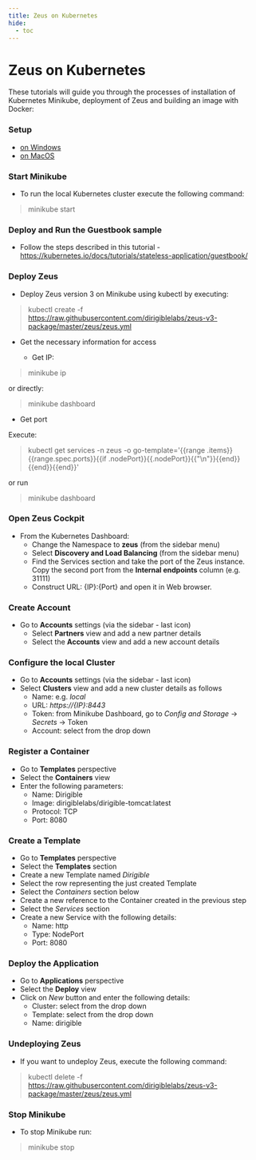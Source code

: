 ```yaml
---
title: Zeus on Kubernetes
hide:
  - toc
---
```


Zeus on Kubernetes
===

These tutorials will guide you through the processes of installation of Kubernetes Minikube, deployment of Zeus and building an image with Docker:

### Setup

* [on Windows](../zeus-on-windows)
* [on MacOS](../zeus-on-macos)


### Start Minikube 

* To run the local Kubernetes cluster execute the following command:

> minikube start


### Deploy and Run the Guestbook sample

* Follow the steps described in this tutorial - https://kubernetes.io/docs/tutorials/stateless-application/guestbook/

### Deploy Zeus

* Deploy Zeus version 3 on Minikube using kubectl by executing:

> kubectl create -f https://raw.githubusercontent.com/dirigiblelabs/zeus-v3-package/master/zeus/zeus.yml

* Get the necessary information for access

  * Get IP:

> minikube ip

or directly:

> minikube dashboard

  * Get port

Execute:

> kubectl get services -n zeus -o go-template='{{range .items}}{{range.spec.ports}}{{if .nodePort}}{{.nodePort}}{{"\n"}}{{end}}{{end}}{{end}}'

or run 

> minikube dashboard



### Open Zeus Cockpit

* From the Kubernetes Dashboard:
  * Change the Namespace to **zeus** (from the sidebar menu)
  * Select **Discovery and Load Balancing** (from the sidebar menu)
  * Find the Services section and take the port of the Zeus instance. Copy the second port from the **Internal endpoints** column (e.g. 31111)
  * Construct URL: {IP}:{Port} and open it in Web browser.

### Create Account

* Go to **Accounts** settings (via the sidebar - last icon)
  * Select **Partners** view and add a new partner details
  * Select the **Accounts** view and add a new account details

### Configure the local Cluster

* Go to **Accounts** settings (via the sidebar - last icon)
* Select **Clusters** view and add a new cluster details as follows
  * Name: e.g. *local*
  * URL: *https://{IP}:8443*
  * Token: from Minikube Dashboard, go to *Config and Storage* -> *Secrets* -> Token
  * Account: select from the drop down

### Register a Container

* Go to **Templates** perspective
* Select the **Containers** view
* Enter the following parameters:
  * Name: Dirigible
  * Image: dirigiblelabs/dirigible-tomcat:latest
  * Protocol: TCP
  * Port: 8080

### Create a Template

* Go to **Templates** perspective
* Select the **Templates** section
* Create a new Template named *Dirigible*
* Select the row representing the just created Template
* Select the *Containers* section below
* Create a new reference to the Container created in the previous step
* Select the *Services* section
* Create a new Service with the following details:
  * Name: http
  * Type: NodePort
  * Port: 8080
  
### Deploy the Application

* Go to **Applications** perspective
* Select the **Deploy** view
* Click on *New* button and enter the following details:
  * Cluster: select from the drop down
  * Template: select from the drop down
  * Name: dirigible


### Undeploying Zeus

* If you want to undeploy Zeus, execute the following command:

> kubectl delete -f https://raw.githubusercontent.com/dirigiblelabs/zeus-v3-package/master/zeus/zeus.yml


### Stop Minikube

* To stop Minikube run:

> minikube stop
